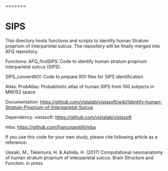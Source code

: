 =======
# SIPS
This directory hosts functions and scripts to identify human Stratum proprium of interparietal sulcus.
The repository will be finally merged into AFQ repository. 

Functions:
AFQ_findSIPS: Code to identify human stratum proprium interparietal sulcus (SIPS).

SIPS_convertROI: Code to prepare ROI files for SIPS identification

Atlas:
ProbAtlas: Probabilistic atlas of human SIPS from 100 subjects in MNI152 space

Documentation: https://github.com/vistalab/vistasoft/wiki/Identify-human-Stratum-Proprium-of-Interparietal-Sulcus

Dependency:
vistasoft: https://github.com/vistalab/vistasoft

mba: https://github.com/francopestilli/mba

If you use this code for your own study, please cite following article as a reference:

Uesaki, M., Takemura, H. & Ashida, H. (2017) Computational neuroanatomy of human stratum proprium of interparietal sulcus. Brain Structure and Function. in press

>>>>>>> 

